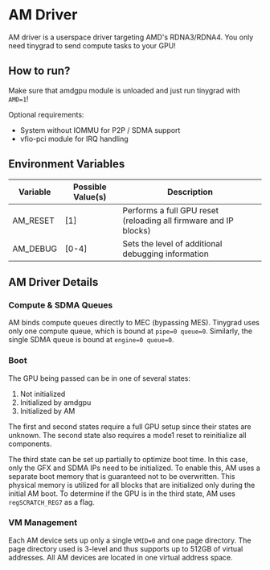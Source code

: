 # AM Driver

AM driver is a userspace driver targeting AMD's RDNA3/RDNA4. You only need tinygrad to send compute tasks to your GPU!

## How to run?
Make sure that amdgpu module is unloaded and just run tinygrad with `AMD=1`!

Optional requirements:

* System without IOMMU for P2P / SDMA support
* vfio-pci module for IRQ handling

## Environment Variables

| Variable | Possible Value(s) | Description |
|----------|------------------|-------------|
| AM_RESET | [1] | Performs a full GPU reset (reloading all firmware and IP blocks) |
| AM_DEBUG | [0-4] | Sets the level of additional debugging information |

## AM Driver Details

### Compute & SDMA Queues

AM binds compute queues directly to MEC (bypassing MES). Tinygrad uses only one compute queue, which is bound at `pipe=0 queue=0`. Similarly, the single SDMA queue is bound at `engine=0 queue=0`.

### Boot

The GPU being passed can be in one of several states:
1. Not initialized
2. Initialized by amdgpu
3. Initialized by AM

The first and second states require a full GPU setup since their states are unknown. The second state also requires a mode1 reset to reinitialize all components.

The third state can be set up partially to optimize boot time. In this case, only the GFX and SDMA IPs need to be initialized. To enable this, AM uses a separate boot memory that is guaranteed not to be overwritten. This physical memory is utilized for all blocks that are initialized only during the initial AM boot. To determine if the GPU is in the third state, AM uses `regSCRATCH_REG7` as a flag.

### VM Management

Each AM device sets up only a single `VMID=0` and one page directory. The page directory used is 3-level and thus supports up to 512GB of virtual addresses. All AM devices are located in one virtual address space.